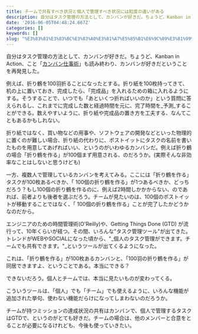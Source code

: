 ```yaml
---
title: チームで共有すべき状況と個人で管理すべき状況には粒度の違いがある
description: 自分はタスク管理の方法として、カンバンが好きだ。ちょうど、Kanban in Action、こと「カンバン仕事術」も読み終わり、カンバンが好きだということを再発見した。
date: '2016-06-05T04:48:24.667Z'
categories: []
keywords: []
slug: "%E3%83%81%E3%83%BC%E3%83%A0%E3%81%A7%E5%85%B1%E6%9C%89%E3%81%99%E3%81%B9%E3%81%8D%E7%8A%B6%E6%B3%81%E3%81%A8%E5%80%8B%E4%BA%BA%E3%81%A7%E7%AE%A1%E7..."
---
```

自分はタスク管理の方法として、カンバンが好きだ。ちょうど、Kanban in Action、こと「[カンバン仕事術](http://www.amazon.co.jp/dp/487311764X/)」も読み終わり、カンバンが好きだということを再発見した。

例えば、折り鶴を100羽折ることになったとする。折り紙を100枚持ってきて、机の上に置いておき、完成したら、「完成品」を入れるための箱に入れるようにする。そうすることで、いつでも「あといくつ折ればいいのか」という質問に答えられるし、これまでに完成した数と経過時間を元に、完了時間を_予測_することができる。数えやすいように、折り紙や完成品の置き方を工夫する、なんてこともあるかもしれない。

折り紙ではなく、買い物などの用事や、ソフトウェアの開発などといった物理的に置くのが難しい場合、折り紙の代わりに、ポストイットにタスクの名前を書いたものを用意してあげればいい、というのがいわゆるカンバンだ。例えば折り鶴の場合「折り鶴を作る」が100個まず用意される、のだろうか。(実際そんな非効率なことはしないと思うけども)

一方、複数人で管理しているカンバンを考えてみる。ここには「折り鶴を作る」タスクが100枚あるべきか、「 100個の折り鶴を作る」が1つあるべきか、どっちだろう？もし100個の折り鶴を作るのに、例えば2時間しかかからない、のであれば、前者よりも後者を選ぶだろう。チームが見たいのは、100個のポストイットが移動することではなく、「 100個の折り鶴を作る」ことが完了したかどうかなのだから。

エンジニアのための時間管理術(O'Reilly)や、Getting Things Done (GTD) が流行って、10年くらいが経つ。その間、いろんな"タスク管理ツール"が出てきた。トレンドがWEBやSOCIALになった頃から、"_個人のタスク管理ができます。チームでも共有できます。"_というツールが出てくるようになった。

これは、「折り鶴を作る」が100枚あるカンバンと、「100羽の折り鶴を作る」が同居できますよ、ということである。本当にできる？

できないだろう。個人とチームでは、本当に見たいものが変わってくる。

こういうツールは、「個人」でも「チーム」でも使えるように、いろんな機能が追加された挙句、使わない機能だらけになってしまわないのだろうか。

チームが持つミッションの達成状況の共有はカンバンで、個人で管理するタスクはGTDで、というのがとても好きだ。チームの場合は、他のメンバーと合意をとることが必要になるけれども、今後も使っていきたい。
